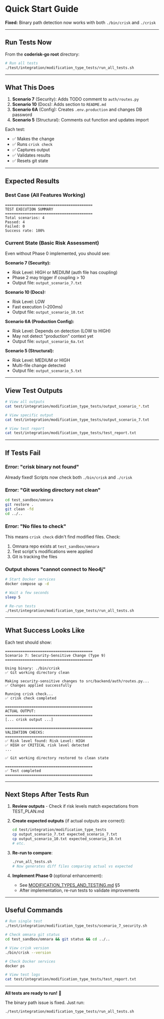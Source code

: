 # Quick Start Guide

**Fixed:** Binary path detection now works with both `./bin/crisk` and `./crisk`

---

## Run Tests Now

From the **coderisk-go root** directory:

```bash
# Run all tests
./test/integration/modification_type_tests/run_all_tests.sh
```

---

## What This Does

1. **Scenario 7** (Security): Adds TODO comment to `auth/routes.py`
2. **Scenario 10** (Docs): Adds section to `README.md`
3. **Scenario 6A** (Config): Creates `.env.production` and changes DB password
4. **Scenario 5** (Structural): Comments out function and updates import

Each test:
- ✅ Makes the change
- ✅ Runs `crisk check`
- ✅ Captures output
- ✅ Validates results
- ✅ Resets git state

---

## Expected Results

### Best Case (All Features Working)

```
========================================
TEST EXECUTION SUMMARY
========================================
Total scenarios: 4
Passed: 4
Failed: 0
Success rate: 100%
```

### Current State (Basic Risk Assessment)

Even without Phase 0 implemented, you should see:

**Scenario 7 (Security):**
- Risk Level: HIGH or MEDIUM (auth file has coupling)
- Phase 2 may trigger if coupling > 10
- Output file: `output_scenario_7.txt`

**Scenario 10 (Docs):**
- Risk Level: LOW
- Fast execution (~200ms)
- Output file: `output_scenario_10.txt`

**Scenario 6A (Production Config):**
- Risk Level: Depends on detection (LOW to HIGH)
- May not detect "production" context yet
- Output file: `output_scenario_6a.txt`

**Scenario 5 (Structural):**
- Risk Level: MEDIUM or HIGH
- Multi-file change detected
- Output file: `output_scenario_5.txt`

---

## View Test Outputs

```bash
# View all outputs
cat test/integration/modification_type_tests/output_scenario_*.txt

# View specific output
cat test/integration/modification_type_tests/output_scenario_7.txt

# View test report
cat test/integration/modification_type_tests/test_report.txt
```

---

## If Tests Fail

### Error: "crisk binary not found"

Already fixed! Scripts now check both `./bin/crisk` and `./crisk`

### Error: "Git working directory not clean"

```bash
cd test_sandbox/omnara
git restore .
git clean -fd
cd ../..
```

### Error: "No files to check"

This means `crisk check` didn't find modified files. Check:
1. Omnara repo exists at `test_sandbox/omnara`
2. Test script's modifications were applied
3. Git is tracking the files

### Output shows "cannot connect to Neo4j"

```bash
# Start Docker services
docker compose up -d

# Wait a few seconds
sleep 5

# Re-run tests
./test/integration/modification_type_tests/run_all_tests.sh
```

---

## What Success Looks Like

Each test should show:

```
========================================
Scenario 7: Security-Sensitive Change (Type 9)
========================================

Using binary: ./bin/crisk
✅ Git working directory clean

Making security-sensitive changes to src/backend/auth/routes.py...
✅ Changes applied successfully

Running crisk check...
✅ crisk check completed

========================================
ACTUAL OUTPUT:
========================================
[... crisk output ...]

========================================
VALIDATION CHECKS:
========================================
✅ Risk level found: Risk Level: HIGH
✅ HIGH or CRITICAL risk level detected
...

✅ Git working directory restored to clean state

========================================
✅ Test completed
========================================
```

---

## Next Steps After Tests Run

1. **Review outputs** - Check if risk levels match expectations from TEST_PLAN.md

2. **Create expected outputs** (if actual outputs are correct):
   ```bash
   cd test/integration/modification_type_tests
   cp output_scenario_7.txt expected_scenario_7.txt
   cp output_scenario_10.txt expected_scenario_10.txt
   # etc.
   ```

3. **Re-run to compare**:
   ```bash
   ./run_all_tests.sh
   # Now generates diff files comparing actual vs expected
   ```

4. **Implement Phase 0** (optional enhancement):
   - See [MODIFICATION_TYPES_AND_TESTING.md](../../../dev_docs/03-implementation/testing/MODIFICATION_TYPES_AND_TESTING.md) §5
   - After implementation, re-run tests to validate improvements

---

## Useful Commands

```bash
# Run single test
./test/integration/modification_type_tests/scenario_7_security.sh

# Check omnara git status
cd test_sandbox/omnara && git status && cd ../..

# View crisk version
./bin/crisk --version

# Check Docker services
docker ps

# View test logs
cat test/integration/modification_type_tests/test_report.txt
```

---

**All tests are ready to run!** 🚀

The binary path issue is fixed. Just run:
```bash
./test/integration/modification_type_tests/run_all_tests.sh
```
